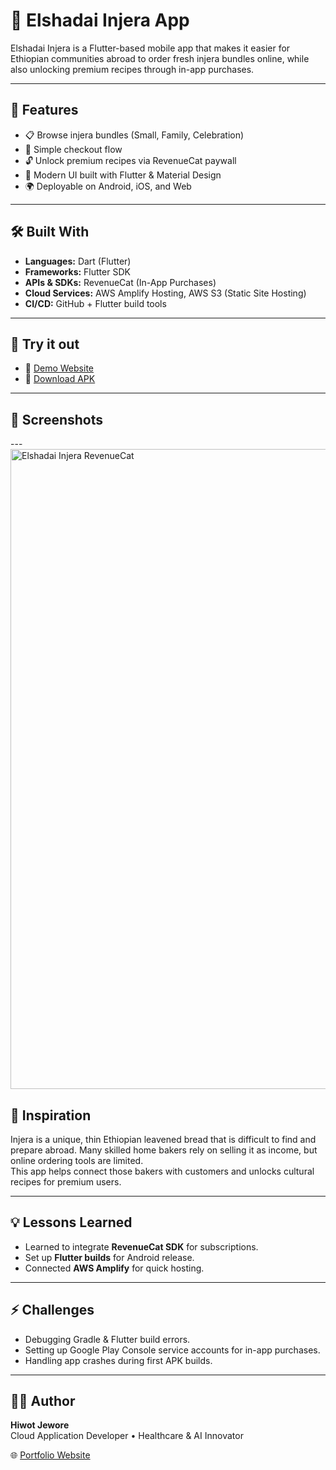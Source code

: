 # 🍞 Elshadai Injera App

Elshadai Injera is a Flutter-based mobile app that makes it easier for Ethiopian communities abroad to order fresh injera bundles online, while also unlocking premium recipes through in-app purchases.  

---

## 🚀 Features
- 📋 Browse injera bundles (Small, Family, Celebration)  
- 🛒 Simple checkout flow  
- 🔓 Unlock premium recipes via RevenueCat paywall  
- 🎨 Modern UI built with Flutter & Material Design  
- 🌍 Deployable on Android, iOS, and Web  

---

## 🛠️ Built With
- **Languages:** Dart (Flutter)  
- **Frameworks:** Flutter SDK  
- **APIs & SDKs:** RevenueCat (In-App Purchases)  
- **Cloud Services:** AWS Amplify Hosting, AWS S3 (Static Site Hosting)  
- **CI/CD:** GitHub + Flutter build tools  

---

## 📱 Try it out
- 🔗 [Demo Website](http://elshadai-injera-hiwot.s3-website-us-east-1.amazonaws.com/)  
- 📂 [Download APK](./build/app/outputs/flutter-apk/app-release.apk)  

---

## 📸 Screenshots
  

---<img width="1024" height="1024" alt="Elshadai Injera RevenueCat" src="https://github.com/user-attachments/assets/e360ad8e-e26d-4083-b395-042961db0c90" />


## 📖 Inspiration
Injera is a unique, thin Ethiopian leavened bread that is difficult to find and prepare abroad. Many skilled home bakers rely on selling it as income, but online ordering tools are limited.  
This app helps connect those bakers with customers and unlocks cultural recipes for premium users.  

---

## 💡 Lessons Learned
- Learned to integrate **RevenueCat SDK** for subscriptions.  
- Set up **Flutter builds** for Android release.  
- Connected **AWS Amplify** for quick hosting.  

---

## ⚡ Challenges
- Debugging Gradle & Flutter build errors.  
- Setting up Google Play Console service accounts for in-app purchases.  
- Handling app crashes during first APK builds.  

---

## 👩‍💻 Author
**Hiwot Jewore**  
Cloud Application Developer • Healthcare & AI Innovator  

🌐 [Portfolio Website](https://main.d35dkx0nbcgzz9.amplifyapp.com/)  

